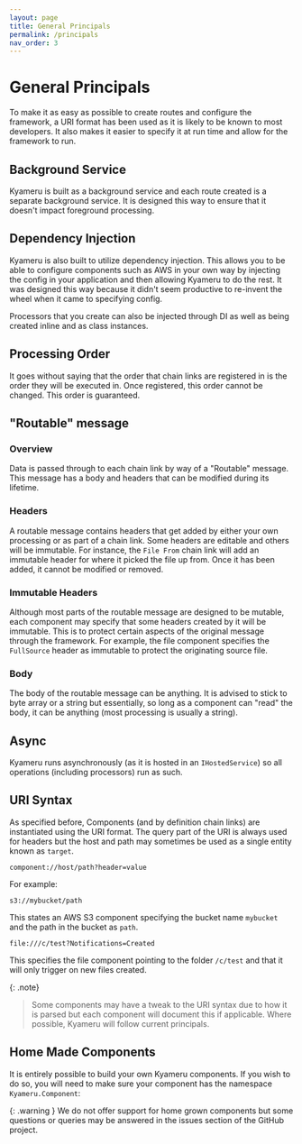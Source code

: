 ```yaml
---
layout: page
title: General Principals
permalink: /principals
nav_order: 3
---
```


# General Principals

To make it as easy as possible to create routes and configure the framework, a URI format has been used as it is likely to be known to most developers. It also makes it easier to specify it at run time and allow for the framework to run.

## Background Service

Kyameru is built as a background service and each route created is a separate background service. It is designed this way to ensure that it doesn't impact foreground processing.

## Dependency Injection

Kyameru is also built to utilize dependency injection. This allows you to be able to configure components such as AWS in your own way by injecting the config in your application and then allowing Kyameru to do the rest. It was designed this way because it didn't seem productive to re-invent the wheel when it came to specifying config.

Processors that you create can also be injected through DI as well as being created inline and as class instances.

## Processing Order

It goes without saying that the order that chain links are registered in is the order they will be executed in. Once registered, this order cannot be changed. This order is guaranteed.

## "Routable" message
### Overview

Data is passed through to each chain link by way of a "Routable" message. This message has a body and headers that can be modified during its lifetime.

### Headers

A routable message contains headers that get added by either your own processing or as part of a chain link. Some headers are editable and others will be immutable. For instance, the `File From` chain link will add an immutable header for where it picked the file up from. Once it has been added, it cannot be modified or removed.

### Immutable Headers

Although most parts of the routable message are designed to be mutable, each component may specify that some headers created by it will be immutable. This is to protect certain aspects of the original message through the framework. For example, the file component specifies the `FullSource` header as immutable to protect the originating source file.

### Body

The body of the routable message can be anything. It is advised to stick to byte array or a string but essentially, so long as a component can "read" the body, it can be anything (most processing is usually a string).

## Async

Kyameru runs asynchronously (as it is hosted in an `IHostedService`) so all operations (including processors) run as such.

## URI Syntax

As specified before, Components (and by definition chain links) are instantiated using the URI format. The query part of the URI is always used for headers but the host and path may sometimes be used as a single entity known as `target`.

```
component://host/path?header=value
```

For example:

```
s3://mybucket/path
```
This states an AWS S3 component specifying the bucket name `mybucket` and the path in the bucket as `path`.


```
file:///c/test?Notifications=Created
```

This specifies the file component pointing to the folder `/c/test` and that it will only trigger on new files created.

{: .note}
> Some components may have a tweak to the URI syntax due to how it is parsed but each component will document this if applicable. Where possible, Kyameru will follow current principals.

## Home Made Components

It is entirely possible to build your own Kyameru components. If you wish to do so, you will need to make sure your component has the namespace `Kyameru.Component`:

{: .warning }
We do not offer support for home grown components but some questions or queries may be answered in the issues section of the GitHub project.